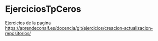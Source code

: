 # EjerciciosTpCeros
Ejercicios de la pagina https://aprendeconalf.es/docencia/git/ejercicios/creacion-actualizacion-repositorios/
